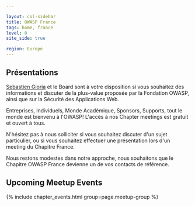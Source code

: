 ```yaml
---

layout: col-sidebar
title: OWASP France
tags: home, france
level: 0
site_side: true

region: Europe
---
```


## Présentations

[Sebastien Gioria](mailto:sebastien.gioria@owasp.org) et le Board sont à votre disposition si vous souhaitez des informations et discuter de la plus-value proposée par la Fondation OWASP, ainsi que sur la Sécurité des Applications Web.

Entreprises, Individuels, Monde Académique, Sponsors, Supports, tout le monde est bienvenu à l'OWASP\! L'accès à nos Chapter meetings est gratuit et ouvert à tous.

N'hésitez pas à nous solliciter si vous souhaitez discuter d'un sujet particulier, ou si vous souhaitez effectuer une présentation lors d'un meeting du Chapitre France.

Nous restons modestes dans notre approche, nous souhaitons que le Chapitre OWASP France devienne un de vos contacts de référence.

## Upcoming Meetup Events

{% include chapter_events.html group=page.meetup-group %}
